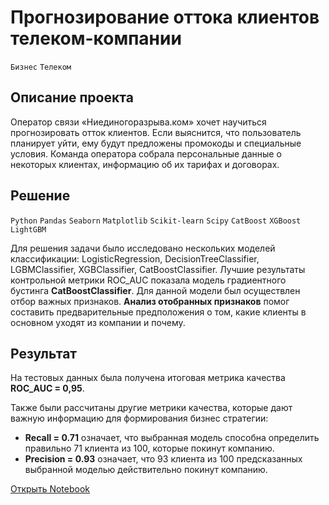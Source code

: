 # Прогнозирование оттока клиентов телеком-компании

`Бизнес` `Телеком`

## Описание проекта

Оператор связи «Ниединогоразрыва.ком» хочет научиться прогнозировать отток клиентов. Если выяснится, что пользователь планирует уйти, ему будут предложены промокоды и специальные условия. Команда оператора собрала персональные данные о некоторых клиентах, информацию об их тарифах и договорах.

## Решение

`Python` `Pandas` `Seaborn` `Matplotlib` `Scikit-learn` `Scipy` `CatBoost` `XGBoost` `LightGBM`

Для решения задачи было исследовано нескольких моделей классификации: LogisticRegression, DecisionTreeClassifier, LGBMClassifier, XGBClassifier, CatBoostClassifier. Лучшие результаты контрольной метрики ROC_AUC показала модель градиентного бустинга **CatBoostClassifier**. Для данной модели был осуществлен отбор важных признаков. **Анализ отобранных признаков** помог составить предварительные предположения о том, какие клиенты в основном уходят из компании и почему.

## Результат

На тестовых данных была получена итоговая метрика качества **ROC_AUC = 0,95**.

Также были рассчитаны другие метрики качества, которые дают важную информацию для формирования бизнес стратегии:
- **Recall = 0.71** означает, что выбранная модель способна определить правильно 71 клиента из 100, которые покинут компанию.
- **Precision = 0.93** означает, что 93 клиента из 100 предсказанных выбранной моделью действительно покинут компанию.

[Открыть Notebook](https://github.com/Kri5PO/Projects/blob/main/14_Прогнозирование_оттока_клиентов_телеком_компании/telecom.ipynb)


```python

```
